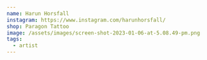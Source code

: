 ```yaml
---
name: Harun Horsfall
instagram: https://www.instagram.com/harunhorsfall/
shop: Paragon Tattoo
image: /assets/images/screen-shot-2023-01-06-at-5.08.49-pm.png
tags:
  - artist
---
```

